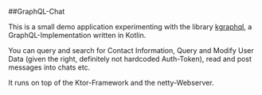 ##GraphQL-Chat

This is a small demo application experimenting with the library [kgraphql](https://kgraphql.io), a GraphQL-Implementation written in Kotlin.

You can query and search for Contact Information, Query and Modify User Data (given the right, definitely not hardcoded Auth-Token), read and post messages into chats etc.

It runs on top of the Ktor-Framework and the netty-Webserver.

